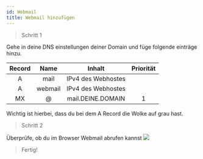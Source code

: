 ```yaml
---
id: Webmail
title: Webmail hinzufügen
---
```


> Schritt 1

Gehe in deine DNS einstellungen deiner Domain und füge folgende einträge hinzu.

|Record|Name|Inhalt|Priorität|
|:----:|:----:|:------:|:----:|
|A|mail|IPv4 des Webhostes|
|A|webmail|IPv4 des Webhostes||
|MX|@|mail.DEINE.DOMAIN|1|

Wichtig ist hierbei, dass du bei dem A Record die Wolke auf grau hast.

> Schritt 2

Überprüfe, ob du im Browser Webmail abrufen kannst
![](https://screen.magic-pics.tk/FOku9/LeNahugi08.png/raw)

> Fertig!